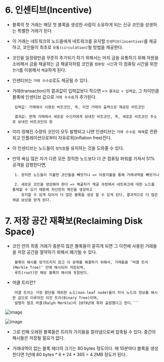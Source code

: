 
# 6. 인센티브(Incentive)

* 블록의 첫 거래는 해당 첫 블록을 생성한 사람이 소유하게 되는 신규 코인을 성생하는 특별한 거래가 된다. 

* 이 거래는 네트워크의 노드들에게 네트워크를 유지할 ```인센티브(incentive)```를 제공하고, 코인들이 최초로 ```유통(circulation)```될 방법을 제공한다.

* 코인을 일정량만큼 꾸준히 추가되기 하기 위해서는 마치 금을 유통하기 위해 자원을 소비해서 금을 채굴하는 금 채굴자처럼 코인을 ```컴퓨팅 시간```과 이 컴퓨팅 시간을 위한 ```전기```를 이용해서 ```채굴```하게 된다.

* 인센티브는 ```거래 수수료```로도 제공될 수 있다. 

* 거래(transaction)의 결과값이 입력값보다 작으면 => ```결과값 < 입력값```, 그 차이만큼 블록에 인센티브 값으로 ```거래 수수료```가 추가된다.

       입력값: 거래에서 사용된 비트코인, 즉, 이전 거래의 출력으로 제공된 비트코인

       결과값: 현재 거래에서 새로운 수신자에게 보내진 비트코인, 즉, 새로운 비트코인 주소로 보내진 비트코인의 양

* 미리 정해진 수량의 코인이 모두 발행되고 나면 인센티브는 ```거래 수수료 체제```로 전환되고 
인플레이션으로부터 자유로워(inflation free)진다.

* 이 인센티브는 노드들이 ```정직함```을 유지하는 것을 도와줄 수 있다. 

* 만약 욕심 많은 자가 다른 모든 정직한 노드보다 더 큰 컴퓨팅 파워를 가져서 51% 공격을 감행한다면,
  
       1. 정직한 노드들이 지불한 코인들을 빼앗거나 => 이중지불을 통해 거래내역을 빼앗거나
  
       2. 새로운 코인을 생성해야 한다 => 채굴자가 채굴 과정에서 네트워크에 대한 노드를 통제할 수 있기 때문에 자신만의 체인을 생성하고
          유지할 수 있게 되어서 더 많은 블록을 생성 할 수 있게 된다, 결과적으로 더 많은 채굴 보상을 받게 된다.


# 7. 저장 공간 재확보(Reclaiming Disk Space)

* 코인 안의 최종 거래가 충분히 많은 블록들이 묻히게 되면 그 이전에 사용된 거래들을 저장 공간을 절약하기 위해서 폐기될 수 있다.

       블록의 해시를 망가뜨리지 않고 이 문제를 해결하기 위해서, 거래들을 ‘머클 트리(Merkle Tree)’ 안에 해시되어 저장되며,
       루트(root)만 해당 블록의 해시에 포함된다.

* 머클 트리란?
  
       머클 트리는 가장 말단을 제외한 노드(non-leaf node)들이 자식 노드의 정보를 해시한 값으로 이루어진 이진 트리(Binary Tree)이며,
       발명자 랄프 머클(Ralph Merkle)이 1979년에 특허 출원했다고 한다.```
  
![image](https://github.com/5juman/we/assets/138484641/5576cac9-5c26-401d-90fd-6a5c5edaf541)

![image](https://github.com/5juman/we/assets/138484641/35b7fe1b-28a6-4f07-abbc-17d46e0b8ab6)

* 그로 인해 오래된 블록들은 트리의 가지들을 잘라냄으로써 압축될 수 있다. 중간의 해시들은 저장될 필요가 없다.

* 거래내역이 없는 블록 헤더의 크기는 80 bytes 정도이다. 매 10분마다 블록을 생성한다면 
1년에 80 bytes * 6 * 24 * 365 = 4.2MB 정도가 된다.
